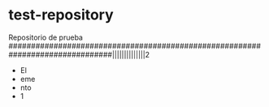 # test-repository
Repositorio de prueba
###############################################################################||||||||||||||2
- El
- eme
- nto
- 1
